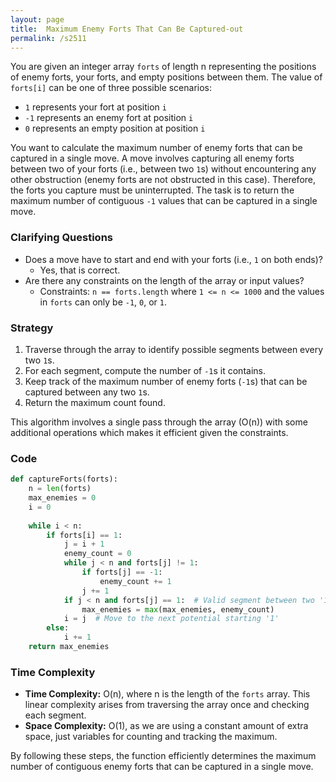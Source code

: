```yaml
---
layout: page
title:  Maximum Enemy Forts That Can Be Captured-out
permalink: /s2511
---
```


You are given an integer array `forts` of length n representing the positions of enemy forts, your forts, and empty positions between them. The value of `forts[i]` can be one of three possible scenarios:
- `1` represents your fort at position `i`
- `-1` represents an enemy fort at position `i`
- `0` represents an empty position at position `i`

You want to calculate the maximum number of enemy forts that can be captured in a single move. A move involves capturing all enemy forts between two of your forts (i.e., between two `1`s) without encountering any other obstruction (enemy forts are not obstructed in this case). Therefore, the forts you capture must be uninterrupted. The task is to return the maximum number of contiguous `-1` values that can be captured in a single move.

### Clarifying Questions

- Does a move have to start and end with your forts (i.e., `1` on both ends)?
  - Yes, that is correct.
- Are there any constraints on the length of the array or input values?
  - Constraints: `n == forts.length` where `1 <= n <= 1000` and the values in `forts` can only be `-1`, `0`, or `1`.

### Strategy

1. Traverse through the array to identify possible segments between every two `1`s.
2. For each segment, compute the number of `-1`s it contains.
3. Keep track of the maximum number of enemy forts (`-1`s) that can be captured between any two `1`s.
4. Return the maximum count found.

This algorithm involves a single pass through the array (O(n)) with some additional operations which makes it efficient given the constraints.

### Code

```python
def captureForts(forts):
    n = len(forts)
    max_enemies = 0
    i = 0
    
    while i < n:
        if forts[i] == 1:
            j = i + 1
            enemy_count = 0
            while j < n and forts[j] != 1:
                if forts[j] == -1:
                    enemy_count += 1
                j += 1
            if j < n and forts[j] == 1:  # Valid segment between two '1's
                max_enemies = max(max_enemies, enemy_count)
            i = j  # Move to the next potential starting '1'
        else:
            i += 1
    return max_enemies
```

### Time Complexity

- **Time Complexity:** O(n), where n is the length of the `forts` array. This linear complexity arises from traversing the array once and checking each segment.
- **Space Complexity:** O(1), as we are using a constant amount of extra space, just variables for counting and tracking the maximum.

By following these steps, the function efficiently determines the maximum number of contiguous enemy forts that can be captured in a single move.